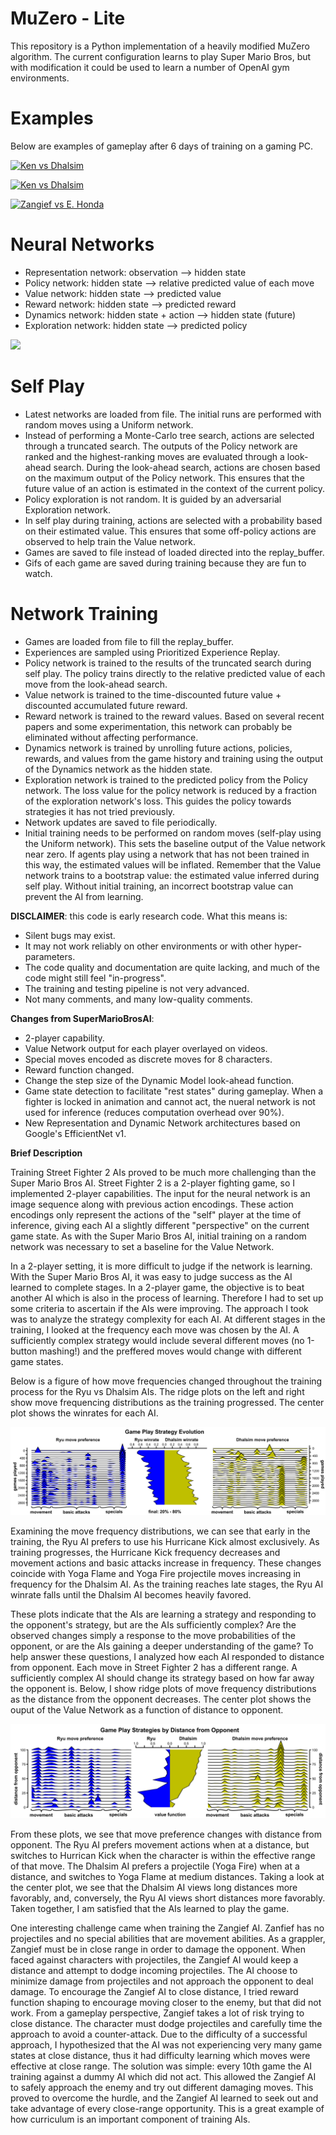 


MuZero - Lite
======

This repository is a Python implementation of a heavily modified MuZero algorithm. The current configuration learns to play Super Mario Bros, but with modification it could be used to learn a number of OpenAI gym environments.

Examples
======

Below are examples of gameplay after 6 days of training on a gaming PC.


[![Ken vs Dhalsim]()](https://github.com/Nebraskinator/StreetFighter2AI/blob/master/agent01_1522_-46.mp4)

[![Ken vs Dhalsim]()](https://github.com/Nebraskinator/StreetFighter2AI/blob/master/agent02_1543_24.mp4)

[![Zangief vs E. Honda]()](https://github.com/Nebraskinator/StreetFighter2AI/blob/master/agent04_717_35_zangief_ehonda.mp4)

Neural Networks
======
 - Representation network: observation --> hidden state
 - Policy network: hidden state --> relative predicted value of each move
 - Value network: hidden state --> predicted value
 - Reward network: hidden state --> predicted reward
 - Dynamics network: hidden state + action --> hidden state (future)
 - Exploration network: hidden state --> predicted policy

![](NetworkDiagram.png)


Self Play
======
- Latest networks are loaded from file. The initial runs are performed with random moves using a Uniform network. 
- Instead of performing a Monte-Carlo tree search, actions are selected through a truncated search. The outputs of the Policy network are ranked and the highest-ranking moves are evaluated through a look-ahead search. During the look-ahead search, actions are chosen based on the maximum output of the Policy network. This ensures that the future value of an action is estimated in the context of the current policy.
- Policy exploration is not random. It is guided by an adversarial Exploration network.
- In self play during training, actions are selected with a probability based on their estimated value. This ensures that some off-policy actions are observed to help train the Value network.
- Games are saved to file instead of loaded directed into the replay_buffer.
- Gifs of each game are saved during training because they are fun to watch.


Network Training
======
- Games are loaded from file to fill the replay_buffer.
- Experiences are sampled using Prioritized Experience Replay.
- Policy network is trained to the results of the truncated search during self play. The policy trains directly to the relative predicted value of each move from the look-ahead search.
- Value network is trained to the time-discounted future value + discounted accumulated future reward.
- Reward network is trained to the reward values. Based on several recent papers and some experimentation, this network can probably be eliminated without affecting performance.
- Dynamics network is trained by unrolling future actions, policies, rewards, and values from the game history and training using the output of the Dynamics network as the hidden state.
- Exploration network is trained to the predicted policy from the Policy network. The loss value for the policy network is reduced by a fraction of the exploration network's loss. This guides the policy towards strategies it has not tried previously.
- Network updates are saved to file periodically.
- Initial training needs to be performed on random moves (self-play using the Uniform network). This sets the baseline output of the Value network near zero. If agents play using a network that has not been trained in this way, the estimated values will be inflated. Remember that the Value network trains to a bootstrap value: the estimated value inferred during self play. Without initial training, an incorrect bootstrap value can prevent the AI from learning.



**DISCLAIMER**: this code is early research code. What this means is:

- Silent bugs may exist.
- It may not work reliably on other environments or with other hyper-parameters.
- The code quality and documentation are quite lacking, and much of the code might still feel "in-progress".
- The training and testing pipeline is not very advanced.
- Not many comments, and many low-quality comments.

**Changes from SuperMarioBrosAI**:

- 2-player capability.
- Value Network output for each player overlayed on videos.
- Special moves encoded as discrete moves for 8 characters.
- Reward function changed.
- Change the step size of the Dynamic Model look-ahead function.
- Game state detection to facilitate "rest states" during gameplay. When a fighter is locked in animation and cannot act, the nueral network is not used for inference (reduces computation overhead over 90%).
- New Representation and Dynamic Network architectures based on Google's EfficientNet v1. 

**Brief Description**

Training Street Fighter 2 AIs proved to be much more challenging than the Super Mario Bros AI. Street Fighter 2 is a 2-player fighting game, so I implemented 2-player capabilities. The input for the neural network is an image sequence along with previous action encodings. These action encodings only represent the actions of the "self" player at the time of inference, giving each AI a slightly different "perspective" on the current game state. As with the Super Mario Bros AI, initial training on a random network was necessary to set a baseline for the Value Network.

In a 2-player setting, it is more difficult to judge if the network is learning. With the Super Mario Bros AI, it was easy to judge success as the AI learned to complete stages. In a 2-player game, the objective is to beat another AI which is also in the process of learning. Therefore I had to set up some criteria to ascertain if the AIs were improving. The approach I took was to analyze the strategy complexity for each AI. At different stages in the training, I looked at the frequency each move was chosen by the AI. A sufficiently complex strategy would include several different moves (no 1-button mashing!) and the preffered moves would change with different game states.

Below is a figure of how move frequencies changed throughout the training process for the Ryu vs Dhalsim AIs. The ridge plots on the left and right show move frequencing distributions as the training progressed. The center plot shows the winrates for each AI.

![](https://github.com/Nebraskinator/StreetFighter2AI/blob/master/figure%201.png) 

Examining the move frequency distributions, we can see that early in the training, the Ryu AI prefers to use his Hurricane Kick almost exclusively. As training progresses, the Hurricane Kick frequency decreases and movement actions and basic attacks increase in frequency. These changes coincide with Yoga Flame and Yoga Fire projectile moves increasing in frequency for the Dhalsim AI. As the training reaches late stages, the Ryu AI winrate falls until the Dhalsim AI becomes heavily favored.

These plots indicate that the AIs are learning a strategy and responding to the opponent's strategy, but are the AIs sufficiently complex? Are the observed changes simply a response to the move probabilities of the opponent, or are the AIs gaining a deeper understanding of the game? To help answer these questions, I analyzed how each AI responded to distance from opponent. Each move in Street Fighter 2 has a different range. A sufficiently complex AI should change its strategy based on how far away the opponent is. Below, I show ridge plots of move frequency distributions as the distance from the opponent decreases. The center plot shows the ouput of the Value Network as a function of distance to opponent. 

![](https://github.com/Nebraskinator/StreetFighter2AI/blob/master/figure%202.png) 

From these plots, we see that move preference changes with distance from opponent. The Ryu AI prefers movement actions when at a distance, but switches to Hurrican Kick when the character is within the effective range of that move. The Dhalsim AI prefers a projectile (Yoga Fire) when at a distance, and switches to Yoga Flame at medium distances. Taking a look at the center plot, we see that the Dhalsim AI views long distances more favorably, and, conversely, the Ryu AI views short distances more favorably. Taken together, I am satisfied that the AIs learned to play the game.

One interesting challenge came when training the Zangief AI. Zanfief has no projectiles and no special abilities that are movement abilities. As a grappler, Zangief must be in close range in order to damage the opponent. When faced against characters with projectiles, the Zangief AI would keep a distance and attempt to dodge incoming projectiles. The AI choose to minimize damage from projectiles and not approach the opponent to deal damage. To encourage the Zangief AI to close distance, I tried reward function shaping to encourage moving closer to the enemy, but that did not work. From a gameplay perspective, Zangief takes a lot of risk trying to close distance. The character must dodge projectiles and carefully time the approach to avoid a counter-attack. Due to the difficulty of a successful approach, I hypothesized that the AI was not experiencing very many game states at close distance, thus it had difficulty learning which moves were effective at close range. The solution was simple: every 10th game the AI training against a dummy AI which did not act. This allowed the Zangief AI to safely approach the enemy and try out different damaging moves. This proved to overcome the hurdle, and the Zangief AI learned to seek out and take advantage of every close-range opportunity. This is a great example of how curriculum is an important component of training AIs.
